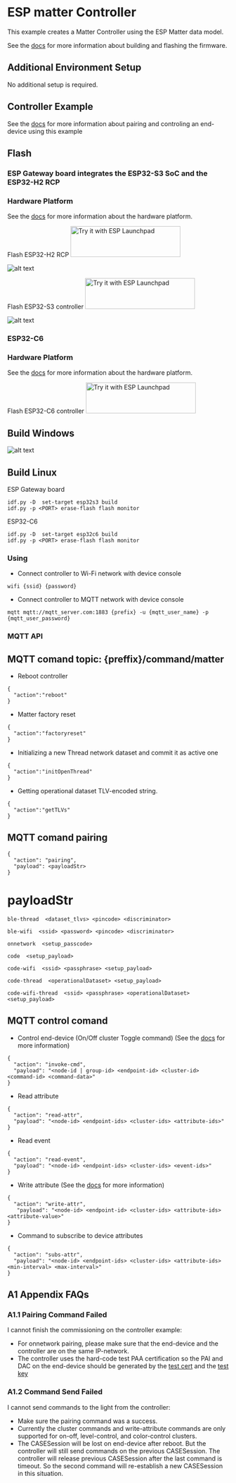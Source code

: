 # ESP matter Controller

This example creates a Matter Controller using the ESP Matter data model.

See the [docs](https://docs.espressif.com/projects/esp-matter/en/latest/esp32/developing.html) for more information about building and flashing the firmware.

## Additional Environment Setup

No additional setup is required.

## Controller Example

See the [docs](https://docs.espressif.com/projects/esp-matter/en/latest/esp32/developing.html#controller-example) for more information
about pairing and controling an end-device using this example

## Flash

### ESP Gateway board integrates the ESP32-S3 SoC and the ESP32-H2 RCP

### Hardware Platform

See the [docs](https://github.com/espressif/esp-thread-br#hardware-platforms) for more information about the hardware platform.

Flash ESP32-H2 RCP <a href="https://espressif.github.io/esp-launchpad/?flashConfigURL=https://live-control-project.github.io/bin/config.toml">
<img alt="Try it with ESP Launchpad" src="https://espressif.github.io/esp-launchpad/assets/try_with_launchpad.png" width="250" height="70">
</a>

![alt text](screen/esp-board_h2.jpg?raw=true)

Flash ESP32-S3 controller <a href="https://espressif.github.io/esp-launchpad/?flashConfigURL=https://live-control-project.github.io/bin/config.toml">
<img alt="Try it with ESP Launchpad" src="https://espressif.github.io/esp-launchpad/assets/try_with_launchpad.png" width="250" height="70">
</a>

![alt text](screen/esp-board_s3.jpg?raw=true)

### ESP32-C6

### Hardware Platform

See the [docs](https://www.espressif.com/en/products/socs/esp32-c6) for more information about the hardware platform.

Flash ESP32-C6 controller
<a href="https://espressif.github.io/esp-launchpad/?flashConfigURL=https://live-control-project.github.io/bin/config.toml">
<img alt="Try it with ESP Launchpad" src="https://espressif.github.io/esp-launchpad/assets/try_with_launchpad.png" width="250" height="70">
</a>

## Build Windows

![alt text](screen/Build_Windows.jpg?raw=true)

## Build Linux

ESP Gateway board

```
idf.py -D  set-target esp32s3 build
idf.py -p <PORT> erase-flash flash monitor
```

ESP32-C6

```
idf.py -D  set-target esp32c6 build
idf.py -p <PORT> erase-flash flash monitor
```

### Using

- Connect controller to Wi-Fi network with device console

```
wifi {ssid} {password}
```

- Connect controller to MQTT network with device console

```
mqtt mqtt://mqtt_server.com:1883 {prefix} -u {mqtt_user_name} -p {mqtt_user_password}
```

### MQTT API

## MQTT comand topic: {preffix}/command/matter

- Reboot controller

```
{
  "action":"reboot"
}
```

- Matter factory reset

```
{
  "action":"factoryreset"
}
```

- Initializing a new Thread network dataset and commit it as active one

```
{
  "action":"initOpenThread"
}
```

- Getting operational dataset TLV-encoded string.

```
{
  "action":"getTLVs"
}
```

## MQTT comand pairing

```
{
  "action": "pairing",
  "payload": <payloadStr>
}
```

# payloadStr

```
ble-thread  <dataset_tlvs> <pincode> <discriminator>
```

```
ble-wifi  <ssid> <password> <pincode> <discriminator>
```

```
onnetwork  <setup_passcode>
```

```
code  <setup_payload>
```

```
code-wifi  <ssid> <passphrase> <setup_payload>
```

```
code-thread  <operationalDataset> <setup_payload>
```

```
code-wifi-thread  <ssid> <passphrase> <operationalDataset> <setup_payload>
```

## MQTT control comand

- Control end-device (On/Off cluster Toggle command) (See the [docs](https://docs.espressif.com/projects/esp-matter/en/latest/esp32/developing.html) for more information)

```
{
  "action": "invoke-cmd",
  "payload": "<node-id | group-id> <endpoint-id> <cluster-id> <command-id> <command-data>"
}
```

- Read attribute

```
{
  "action": "read-attr",
  "payload": "<node-id> <endpoint-ids> <cluster-ids> <attribute-ids>"
}
```

- Read event

```
{
  "action": "read-event",
  "payload": "<node-id> <endpoint-ids> <cluster-ids> <event-ids>"
}
```

- Write attribute (See the [docs](https://docs.espressif.com/projects/esp-matter/en/latest/esp32/developing.html) for more information)

```
{
  "action": "write-attr",
   "payload": "<node-id> <endpoint-id> <cluster-ids> <attribute-ids> <attribute-value>"
}
```

- Command to subscribe to device attributes

```
{
  "action": "subs-attr",
  "payload": "<node-id> <endpoint-ids> <cluster-ids> <attribute-ids> <min-interval> <max-interval>"
}
```

## A1 Appendix FAQs

### A1.1 Pairing Command Failed

I cannot finish the commissioning on the controller example:

- For onnetwork pairing, please make sure that the end-device and the controller are on the same IP-network.
- The controller uses the hard-code test PAA certification so the PAI and DAC on the end-device should be generated by the [test cert](https://github.com/espressif/connectedhomeip/blob/4f7669b052b16bd054227376e1bbadac85419793/credentials/test/attestation/Chip-Test-PAA-NoVID-Cert.pem) and the [test key](https://github.com/espressif/connectedhomeip/blob/4f7669b052b16bd054227376e1bbadac85419793/credentials/test/attestation/Chip-Test-PAA-NoVID-Key.pem)

### A1.2 Command Send Failed

I cannot send commands to the light from the controller:

- Make sure the pairing command was a success.
- Currently the cluster commands and write-attribute commands are only supported for on-off, level-control, and color-control clusters.
- The CASESession will be lost on end-device after reboot. But the controller will still send commands on the previous CASESession. The controller will release previous CASESession after the last command is timeout. So the second command will re-establish a new CASESession in this situation.

